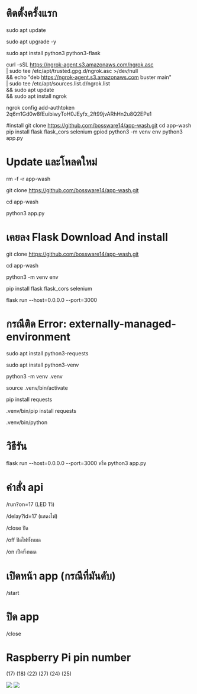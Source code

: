 # ติดตั้งครั้งแรก
sudo apt update

sudo apt upgrade -y

sudo apt install python3 python3-flask

curl -sSL https://ngrok-agent.s3.amazonaws.com/ngrok.asc \
	| sudo tee /etc/apt/trusted.gpg.d/ngrok.asc >/dev/null \
	&& echo "deb https://ngrok-agent.s3.amazonaws.com buster main" \
	| sudo tee /etc/apt/sources.list.d/ngrok.list \
	&& sudo apt update \
	&& sudo apt install ngrok

ngrok config add-authtoken 2q6m1Gd0w8fEuibiwyToH0JEyfx_2ft99jvARhHn2u8Q2EPe1

#install
git clone https://github.com/bossware14/app-wash.git
cd app-wash
pip install flask flask_cors selenium gpiod
python3 -m venv env
python3 app.py


# Update และโหลดใหม่
rm -f -r app-wash

git clone https://github.com/bossware14/app-wash.git

cd app-wash

python3 app.py

# เคยลง Flask Download And install
git clone https://github.com/bossware14/app-wash.git

cd app-wash

python3 -m venv env

pip install flask flask_cors selenium

flask run --host=0.0.0.0 --port=3000

# กรณีติด Error: externally-managed-environment
sudo apt install python3-requests

sudo apt install python3-venv

python3 -m venv .venv

source .venv/bin/activate

pip install requests

.venv/bin/pip install requests

.venv/bin/python


# วิธีรัน  
flask run --host=0.0.0.0 --port=3000
 หรือ
python3 app.py

# คำสั่ง api
/run?on=17 (LED 1วิ)

/delay?id=17 (แสดงไฟ)

/close ปิด

/off ปิดไฟทั้งหมด

/on เปืดที่งหมด

# เปิดหน้า app (กรณีที่มันดับ)
/start
# ปิด app
/close

# Raspberry Pi pin number
(17)
(18)
(22)
(27)
(24)
(25)

<img src="https://miro.medium.com/v2/resize:fit:828/format:webp/0*m8yp9LASmibk4IVu.png">

<img src="https://miro.medium.com/v2/resize:fit:828/format:webp/0*j5wvpTn4VIDd5RsR.png">
